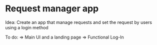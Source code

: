 # Request manager app

Idea: Create an app that manage requests and set the request by users using a login method

To do: 
=> Main UI and a landing page 
=> Functional Log-In
